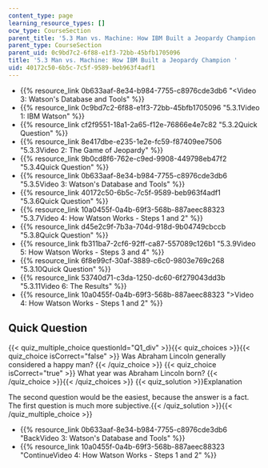 ```yaml
---
content_type: page
learning_resource_types: []
ocw_type: CourseSection
parent_title: '5.3 Man vs. Machine: How IBM Built a Jeopardy Champion '
parent_type: CourseSection
parent_uid: 0c9bd7c2-6f88-e1f3-72bb-45bfb1705096
title: '5.3 Man vs. Machine: How IBM Built a Jeopardy Champion '
uid: 40172c50-6b5c-7c5f-9589-beb963f4adf1
---
```


*   {{% resource_link 0b633aaf-8e34-b984-7755-c8976cde3db6 "\<Video 3: Watson's Database and Tools" %}}
*   {{% resource_link 0c9bd7c2-6f88-e1f3-72bb-45bfb1705096 "5.3.1Video 1: IBM Watson" %}}
*   {{% resource_link cf2f9551-18a1-2a65-f12e-76866e4e7c82 "5.3.2Quick Question" %}}
*   {{% resource_link 8e417dbe-e235-1e2e-fc59-f87409ee7506 "5.3.3Video 2: The Game of Jeopardy" %}}
*   {{% resource_link 9b0cd8f6-762e-c9ed-9908-449798eb47f2 "5.3.4Quick Question" %}}
*   {{% resource_link 0b633aaf-8e34-b984-7755-c8976cde3db6 "5.3.5Video 3: Watson's Database and Tools" %}}
*   {{% resource_link 40172c50-6b5c-7c5f-9589-beb963f4adf1 "5.3.6Quick Question" %}}
*   {{% resource_link 10a0455f-0a4b-69f3-568b-887aeec88323 "5.3.7Video 4: How Watson Works - Steps 1 and 2" %}}
*   {{% resource_link d45e2c9f-7b3a-704d-918d-9b04749cbccb "5.3.8Quick Question" %}}
*   {{% resource_link fb311ba7-2cf6-92ff-ca87-557089c126b1 "5.3.9Video 5: How Watson Works - Steps 3 and 4" %}}
*   {{% resource_link 6f8e99cf-30af-3889-c6c0-9803e769c268 "5.3.10Quick Question" %}}
*   {{% resource_link 53740d71-c3da-1250-dc60-6f279043dd3b "5.3.11Video 6: The Results" %}}
*   {{% resource_link 10a0455f-0a4b-69f3-568b-887aeec88323 "\>Video 4: How Watson Works - Steps 1 and 2" %}}

Quick Question
--------------

{{< quiz_multiple_choice questionId="Q1_div" >}}{{< quiz_choices >}}{{< quiz_choice isCorrect="false" >}}&nbsp;Was Abraham Lincoln generally considered a happy man?&nbsp;{{< /quiz_choice >}}
{{< quiz_choice isCorrect="true" >}}&nbsp;What year was Abraham Lincoln born?&nbsp;{{< /quiz_choice >}}{{< /quiz_choices >}}
{{< quiz_solution >}}Explanation

The second question would be the easiest, because the answer is a fact. The first question is much more subjective.{{< /quiz_solution >}}{{< /quiz_multiple_choice >}}

*   {{% resource_link 0b633aaf-8e34-b984-7755-c8976cde3db6 "BackVideo 3: Watson's Database and Tools" %}}
*   {{% resource_link 10a0455f-0a4b-69f3-568b-887aeec88323 "ContinueVideo 4: How Watson Works - Steps 1 and 2" %}}